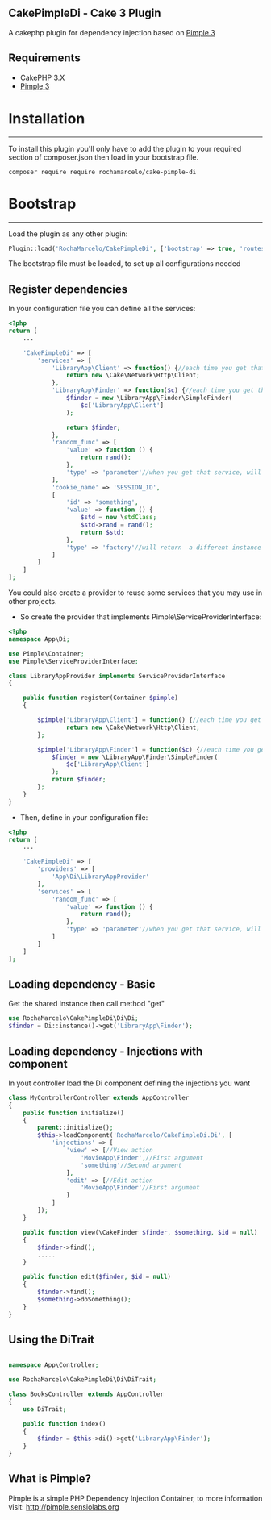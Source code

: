 ## CakePimpleDi - Cake 3 Plugin
A cakephp plugin for dependency injection based on [Pimple 3](http://pimple.sensiolabs.org)

## Requirements
* CakePHP 3.X
* [Pimple 3](http://pimple.sensiolabs.org)

# Installation
---------
To install this plugin you'll only have to add the plugin to your required section of composer.json then load in your bootstrap file.

```
composer require require rochamarcelo/cake-pimple-di
```

# Bootstrap
---------

Load the plugin as any other plugin:

```php
Plugin::load('RochaMarcelo/CakePimpleDi', ['bootstrap' => true, 'routes' => false]);
```

The bootstrap file must be loaded, to set up all configurations needed

## Register dependencies

In your configuration file you can define all the services:

```php
<?php
return [
    ...

    'CakePimpleDi' => [
        'services' => [
            'LibraryApp\Client' => function() {//each time you get that service, will returns the same instance
                return new \Cake\Network\Http\Client;
            },
            'LibraryApp\Finder' => function($c) {//each time you get that service, will returns  the same instance
                $finder = new \LibraryApp\Finder\SimpleFinder(
                	$c['LibraryApp\Client']
                );

                return $finder;
            },
            'random_func' => [
                'value' => function () {
                    return rand();
                },
                'type' => 'parameter'//when you get that service, will return the original closure
            ],
            'cookie_name' => 'SESSION_ID',
            [
                'id' => 'something',
                'value' => function () {
                    $std = new \stdClass;
                    $std->rand = rand();
                    return $std;
                },
                'type' => 'factory'//will return  a different instance for all calls
            ]
        ]
    ]
];
```

You could also create a provider to reuse some services that you may use in other projects.

- So create the provider that implements Pimple\ServiceProviderInterface:
```php
<?php
namespace App\Di;

use Pimple\Container;
use Pimple\ServiceProviderInterface;

class LibraryAppProvider implements ServiceProviderInterface
{

    public function register(Container $pimple)
    {

        $pimple['LibraryApp\Client'] = function() {//each time you get that service, will returns the same instance
                return new \Cake\Network\Http\Client;
        };

        $pimple['LibraryApp\Finder'] = function($c) {//each time you get that service, will returns  the same instance
            $finder = new \LibraryApp\Finder\SimpleFinder(
                $c['LibraryApp\Client']
            );
            return $finder;
        };
    }
}
```
- Then, define in your configuration file:

```php
<?php
return [
    ...

    'CakePimpleDi' => [
        'providers' => [
            'App\Di\LibraryAppProvider'
        ],
        'services' => [
            'random_func' => [
                'value' => function () {
                    return rand();
                },
                'type' => 'parameter'//when you get that service, will return the original closure
            ]
        ]
    ]
];
```
## Loading dependency - Basic
Get the shared instance then call method "get"

```php
use RochaMarcelo\CakePimpleDi\Di\Di;
$finder = Di::instance()->get('LibraryApp\Finder');
```

## Loading dependency - Injections with component
In yout controller load the Di component defining the injections you want

```php
class MyControllerController extends AppController
{
    public function initialize()
    {
        parent::initialize();
        $this->loadComponent('RochaMarcelo/CakePimpleDi.Di', [
            'injections' => [
                'view' => [//View action
                    'MovieApp\Finder',//First argument
                    'something'//Second argument
                ],
                'edit' => [//Edit action
                    'MovieApp\Finder'//First argument
                ]
            ]
        ]);
    }

    public function view(\CakeFinder $finder, $something, $id = null)
    {
        $finder->find();
        .....
    }

    public function edit($finder, $id = null)
    {
        $finder->find();
        $something->doSomething();
    }
}
```

## Using the DiTrait

```php

namespace App\Controller;

use RochaMarcelo\CakePimpleDi\Di\DiTrait;

class BooksController extends AppController
{
	use DiTrait;

    public function index()
    {
        $finder = $this->di()->get('LibraryApp\Finder');
    }
}
```

## What is Pimple?

Pimple is a simple PHP Dependency Injection Container, to more information visit: http://pimple.sensiolabs.org

